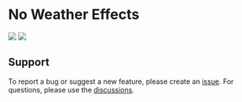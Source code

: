 # No Weather Effects
[![](http://cf.way2muchnoise.eu/short_446739_downloads.svg?badge_style=for_the_badge)](https://www.curseforge.com/minecraft/mc-mods/no-weather-effects)
[![](https://img.shields.io/modrinth/dt/s7awaWgv?label=Modrinth%20Downloads&style=for-the-badge)](https://modrinth.com/mod/no-weather-effects)

## Support
To report a bug or suggest a new feature, please create an [issue](https://github.com/Lortseam/no-weather-effects/issues).
For questions, please use the [discussions](https://github.com/Lortseam/no-weather-effects/discussions).
